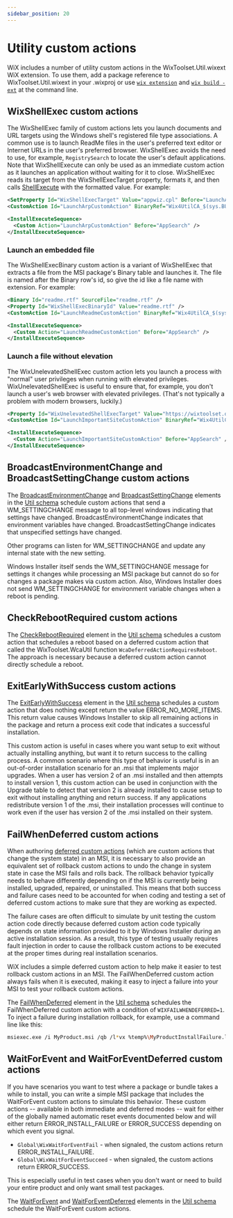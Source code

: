```yaml
---
sidebar_position: 20
---
```


# Utility custom actions

WiX includes a number of utility custom actions in the WixToolset.Util.wixext WiX extension. To use them, add a package reference to WixToolset.Util.wixext in your .wixproj or use [`wix extension`](../wixexe.md#extension) and [`wix build -ext`](../wixexe.md#build) at the command line.


## WixShellExec custom actions

The WixShellExec family of custom actions lets you launch documents and URL targets using the Windows shell's registered file type associations. A common use is to launch ReadMe files in the user's preferred text editor or Internet URLs in the user's preferred browser. WixShellExec avoids the need to use, for example, `RegistrySearch` to locate the user's default applications. Note that WixShellExecute can only be used as an immediate custom action as it launches an application without waiting for it to close. WixShellExec reads its target from the WixShellExecTarget property, formats it, and then calls [ShellExecute](https://learn.microsoft.com/en-us/windows/win32/api/shellapi/nf-shellapi-shellexecutew) with the formatted value. For example:

```xml
<SetProperty Id="WixShellExecTarget" Value="appwiz.cpl" Before="LaunchArpCustomAction" Sequence="execute" />
<CustomAction Id="LaunchArpCustomAction" BinaryRef="Wix4UtilCA_$(sys.BUILDARCHSHORT)" DllEntry="WixShellExec" Execute="immediate" Return="check" />

<InstallExecuteSequence>
  <Custom Action="LaunchArpCustomAction" Before="AppSearch" />
</InstallExecuteSequence>
```


### Launch an embedded file

The WixShellExecBinary custom action is a variant of WixShellExec that extracts a file from the MSI package's Binary table and launches it. The file is named after the Binary row's id, so give the id like a file name with extension. For example:

```xml
<Binary Id="readme.rtf" SourceFile="readme.rtf" />
<Property Id="WixShellExecBinaryId" Value="readme.rtf" />
<CustomAction Id="LaunchReadmeCustomAction" BinaryRef="Wix4UtilCA_$(sys.BUILDARCHSHORT)" DllEntry="WixShellExecBinary" Execute="immediate" Return="check" />

<InstallExecuteSequence>
  <Custom Action="LaunchReadmeCustomAction" Before="AppSearch" />
</InstallExecuteSequence>
```


### Launch a file without elevation

The WixUnelevatedShellExec custom action lets you launch a process with "normal" user privileges when running with elevated privileges. WixUnelevatedShellExec is useful to ensure that, for example, you don't launch a user's web browser with elevated privileges. (That's not typically a problem with modern browsers, luckily.)

```xml
<Property Id="WixUnelevatedShellExecTarget" Value="https://wixtoolset.org/" />
<CustomAction Id="LaunchImportantSiteCustomAction" BinaryRef="Wix4UtilCA_$(sys.BUILDARCHSHORT)" DllEntry="WixUnelevatedShellExec" Execute="immediate" Return="check" />

<InstallExecuteSequence>
  <Custom Action="LaunchImportantSiteCustomAction" Before="AppSearch" />
</InstallExecuteSequence>
```


## BroadcastEnvironmentChange and BroadcastSettingChange custom actions

The [BroadcastEnvironmentChange](reference/schema/util/broadcastenvironmentchange.md) and [BroadcastSettingChange](reference/schema/util/broadcastsettingchange.md) elements in the [Util schema](reference/schema/util/index.md) schedule custom actions that send a WM_SETTINGCHANGE message to all top-level windows indicating that settings have changed. BroadcastEnvironmentChange indicates that environment variables have changed. BroadcastSettingChange indicates that unspecified settings have changed.

Other programs can listen for WM_SETTINGCHANGE and update any internal state with the new setting.

Windows Installer itself sends the WM_SETTINGCHANGE message for settings it changes while processing an MSI package but cannot do so for changes a package makes via custom action. Also, Windows Installer does not send WM_SETTINGCHANGE for environment variable changes when a reboot is pending.


## CheckRebootRequired custom actions

The [CheckRebootRequired](reference/schema/util/checkrebootrequired.md) element in the [Util schema](reference/schema/util/index.md) schedules a custom action that schedules a reboot based on a deferred custom action that called the WixToolset.WcaUtil function `WcaDeferredActionRequiresReboot`. The approach is necessary because a deferred custom action cannot directly schedule a reboot.


## ExitEarlyWithSuccess custom actions

The [ExitEarlyWithSuccess](reference/schema/util/exitearlywithsuccess.md) element in the [Util schema](reference/schema/util/index.md) schedules a custom action that does nothing except return the value ERROR_NO_MORE_ITEMS. This return value causes Windows Installer to skip all remaining actions in the package and return a process exit code that indicates a successful installation.

This custom action is useful in cases where you want setup to exit without actually installing anything, but want it to return success to the calling process. A common scenario where this type of behavior is useful is in an out-of-order installation scenario for an .msi that implements major upgrades. When a user has version 2 of an .msi installed and then attempts to install version 1, this custom action can be used in conjunction with the Upgrade table to detect that version 2 is already installed to cause setup to exit without installing anything and return success. If any applications redistribute version 1 of the .msi, their installation processes will continue to work even if the user has version 2 of the .msi installed on their system.


## FailWhenDeferred custom actions

When authoring [deferred custom actions](https://learn.microsoft.com/en-us/windows/win32/msi/deferred-execution-custom-actions) (which are custom actions that change the system state) in an MSI, it is necessary to also provide an equivalent set of rollback custom actions to undo the change in system state in case the MSI fails and rolls back. The rollback behavior typically needs to behave differently depending on if the MSI is currently being installed, upgraded, repaired, or uninstalled. This means that both success and failure cases need to be accounted for when coding and testing a set of deferred custom actions to make sure that they are working as expected.

The failure cases are often difficult to simulate by unit testing the custom action code directly because deferred custom action code typically depends on state information provided to it by Windows Installer during an active installation session. As a result, this type of testing usually requires fault injection in order to cause the rollback custom actions to be executed at the proper times during real installation scenarios.

WiX includes a simple deferred custom action to help make it easier to test rollback custom actions in an MSI. The FailWhenDeferred custom action always fails when it is executed, making it easy to inject a failure into your MSI to test your rollback custom actions.

The [FailWhenDeferred](reference/schema/util/failwhendeferred.md) element in the [Util schema](reference/schema/util/index.md) schedules the FailWhenDeferred custom action with a condition of `WIXFAILWHENDEFERRED=1`. To inject a failure during installation rollback, for example, use a command line like this:

```sh
msiexec.exe /i MyProduct.msi /qb /l*vx %temp%\MyProductInstallFailure.log WIXFAILWHENDEFERRED=1 
```


## WaitForEvent and WaitForEventDeferred custom actions

If you have scenarios you want to test where a package or bundle takes a while to install, you can write a simple MSI package that includes the WaitForEvent custom actions to simulate this behavior. These custom actions -- available in both immediate and deferred modes -- wait for either of the globally named automatic reset events documented below and will either return ERROR_INSTALL_FAILURE or ERROR_SUCCESS depending on which event you signal.

- `Global\WixWaitForEventFail` - when signaled, the custom actions return ERROR_INSTALL_FAILURE. 
- `Global\WixWaitForEventSucceed` - when signaled, the custom actions return ERROR_SUCCESS.

This is especially useful in test cases when you don't want or need to build your entire product and only want small test packages.

The [WaitForEvent](reference/schema/util/waitforevent.md) and [WaitForEventDeferred](reference/schema/util/waitforeventdeferred.md) elements in the [Util schema](reference/schema/util/index.md) schedule the WaitForEvent custom actions.
